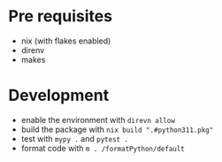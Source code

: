 # Pre requisites

- nix (with flakes enabled)
- direnv
- makes

# Development

- enable the environment with `direvn allow`
- build the package with `nix build ".#python311.pkg"`
- test with `mypy .` and `pytest .`
- format code with `m . /formatPython/default`
